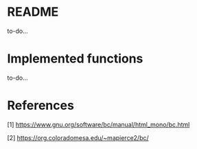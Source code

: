 # README

to-do...

# Implemented functions

to-do...

# References

[1] https://www.gnu.org/software/bc/manual/html_mono/bc.html

[2] https://org.coloradomesa.edu/~mapierce2/bc/
